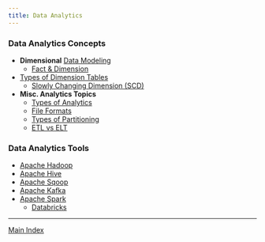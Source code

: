 ```yaml
---
title: Data Analytics
---
```


### Data Analytics Concepts

* **Dimensional** [Data Modeling](../Database%20Notes/Database%20Concepts/Data%20Modeling.md)
	* [Fact & Dimension](Data%20Analytics%20Concepts/Fact%20&%20Dimension.md)
* [Types of Dimension Tables](Data%20Analytics%20Concepts/Types%20of%20Dimension%20Tables.md)
	* [Slowly Changing Dimension (SCD)](Data%20Analytics%20Concepts/Slowly%20Changing%20Dimension%20%28SCD%29.md)
* **Misc. Analytics Topics**
	* [Types of Analytics](Data%20Analytics%20Concepts/Types%20of%20Analytics.md)
	* [File Formats](Data%20Analytics%20Concepts/File%20Formats.md)
	* [Types of Partitioning](../Database%20Notes/Database%20Concepts/Types%20of%20Partitioning.md)
	* [ETL vs ELT](Data%20Analytics%20Concepts/ETL%20vs%20ELT.md)

### Data Analytics Tools

* [Apache Hadoop](Apache%20Hadoop/Apache%20Hadoop.md)
* [Apache Hive](Apache%20Hive/Apache%20Hive.md)
* [Apache Sqoop](Apache%20Sqoop/Apache%20Sqoop.md)
* [Apache Kafka](Apache%20Kafka/Apache%20Kafka.md)
* [Apache Spark](Apache%20Spark/Apache%20Spark.md)
	* [Databricks](Databricks/Databricks.md)

---

[Main Index](../Main%20Index.md)